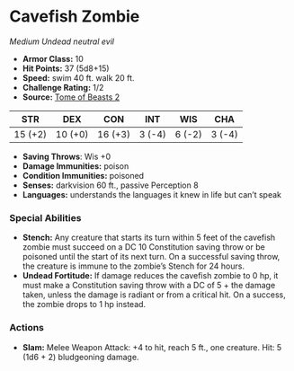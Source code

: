 # Cavefish Zombie

*Medium* *Undead* *neutral evil*

- **Armor Class:** 10
- **Hit Points:** 37 (5d8+15)
- **Speed:** swim 40 ft. walk 20 ft.
- **Challenge Rating:** 1/2
- **Source:** [Tome of Beasts 2](https://koboldpress.com/kpstore/product/tome-of-beasts-2-for-5th-edition/)

| STR | DEX | CON | INT | WIS | CHA |
| --- | --- | --- | --- | --- | --- |
| 15 (+2) | 10 (+0) | 16 (+3) | 3 (-4) | 6 (-2) | 3 (-4) |

- **Saving Throws**: Wis +0
- **Damage Immunities:** poison
- **Condition Immunities:** poisoned
- **Senses:** darkvision 60 ft., passive Perception 8
- **Languages:** understands the languages it knew in life but can’t speak
### Special Abilities
- **Stench:** Any creature that starts its turn within 5 feet of the cavefish zombie must succeed on a DC 10 Constitution saving throw or be poisoned until the start of its next turn. On a successful saving throw, the creature is immune to the zombie’s Stench for 24 hours.
- **Undead Fortitude:** If damage reduces the cavefish zombie to 0 hp, it must make a Constitution saving throw with a DC of 5 + the damage taken, unless the damage is radiant or from a critical hit. On a success, the zombie drops to 1 hp instead.
### Actions
- **Slam:** Melee Weapon Attack: +4 to hit, reach 5 ft., one creature. Hit: 5 (1d6 + 2) bludgeoning damage.
